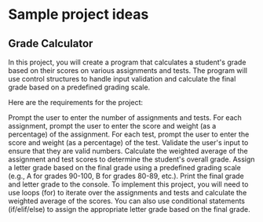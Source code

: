 # Sample project ideas

## Grade Calculator

In this project, you will create a program that calculates a student's grade based on their scores on various assignments and tests. The program will use control structures to handle input validation and calculate the final grade based on a predefined grading scale.

Here are the requirements for the project:

Prompt the user to enter the number of assignments and tests.
For each assignment, prompt the user to enter the score and weight (as a percentage) of the assignment.
For each test, prompt the user to enter the score and weight (as a percentage) of the test.
Validate the user's input to ensure that they are valid numbers.
Calculate the weighted average of the assignment and test scores to determine the student's overall grade.
Assign a letter grade based on the final grade using a predefined grading scale (e.g., A for grades 90-100, B for grades 80-89, etc.).
Print the final grade and letter grade to the console.
To implement this project, you will need to use loops (for) to iterate over the assignments and tests and calculate the weighted average of the scores. You can also use conditional statements (if/elif/else) to assign the appropriate letter grade based on the final grade.

